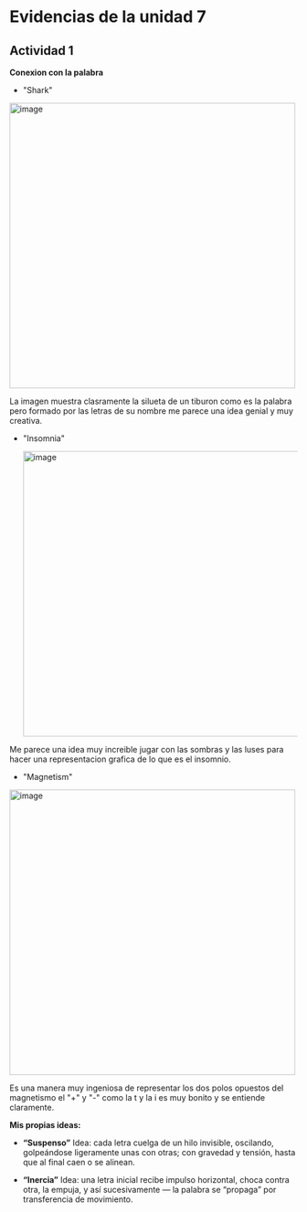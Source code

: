 # Evidencias de la unidad 7


## Actividad 1


**Conexion con la palabra**
- "Shark"
<img width="500" height="500" alt="image" src="https://github.com/user-attachments/assets/e7e8f58d-118d-4bef-bb93-40caa5e1962e" />

La imagen muestra clasramente la silueta de un tiburon como es la palabra pero formado por las letras de su nombre me parece una idea genial y muy creativa.

- "Insomnia"

  <img width="500" height="500" alt="image" src="https://github.com/user-attachments/assets/ea8531df-99a2-45ec-b7cd-e4ae5b5b2286" />

Me parece una idea muy increible jugar con las sombras y las luses para hacer una representacion grafica de lo que es el insomnio.
  
- "Magnetism"
<img width="500" height="500" alt="image" src="https://github.com/user-attachments/assets/de1327df-9b35-47aa-aa0c-3b6e8e4d39a4" />

Es una manera muy ingeniosa de representar los dos polos opuestos del magnetismo el "+" y "-" como la t y la i es muy bonito y se entiende claramente.


**Mis propias ideas:**

- **“Suspenso”**
Idea: cada letra cuelga de un hilo invisible, oscilando, golpeándose ligeramente unas con otras; con gravedad y tensión, hasta que al final caen o se alinean.

- **“Inercia”**
Idea: una letra inicial recibe impulso horizontal, choca contra otra, la empuja, y así sucesivamente — la palabra se “propaga” por transferencia de movimiento.
